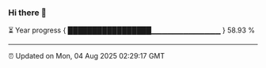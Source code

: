 ### Hi there 👋

⏳ Year progress { █████████████████▁▁▁▁▁▁▁▁▁▁▁▁▁ } 58.93 %

---

⏰ Updated on Mon, 04 Aug 2025 02:29:17 GMT


